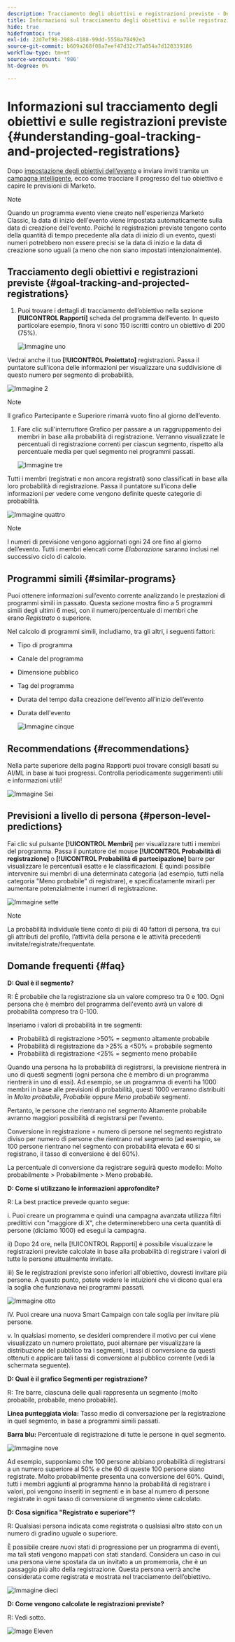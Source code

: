 ```yaml
---
description: Tracciamento degli obiettivi e registrazioni previste - Documenti Marketo - Documentazione del prodotto
title: Informazioni sul tracciamento degli obiettivi e sulle registrazioni previste
hide: true
hidefromtoc: true
exl-id: 22d7ef98-2988-4188-99dd-5558a78492e3
source-git-commit: b609a268f08a7eef47d32c77a054a7d120339186
workflow-type: tm+mt
source-wordcount: '986'
ht-degree: 0%

---
```


# Informazioni sul tracciamento degli obiettivi e sulle registrazioni previste {#understanding-goal-tracking-and-projected-registrations}

Dopo [impostazione degli obiettivi dell’evento](/help/marketo/product-docs/marketo-sky/setting-event-goals.md) e inviare inviti tramite un [campagna intelligente](/help/marketo/product-docs/core-marketo-concepts/smart-campaigns/creating-a-smart-campaign/create-a-new-smart-campaign.md), ecco come tracciare il progresso del tuo obiettivo e capire le previsioni di Marketo.

>[!NOTE]
>
>Quando un programma evento viene creato nell&#39;esperienza Marketo Classic, la data di inizio dell&#39;evento viene impostata automaticamente sulla data di creazione dell&#39;evento. Poiché le registrazioni previste tengono conto della quantità di tempo precedente alla data di inizio di un evento, questi numeri potrebbero non essere precisi se la data di inizio e la data di creazione sono uguali (a meno che non siano impostati intenzionalmente).

## Tracciamento degli obiettivi e registrazioni previste {#goal-tracking-and-projected-registrations}

1. Puoi trovare i dettagli di tracciamento dell’obiettivo nella sezione **[!UICONTROL Rapporti]** scheda del programma dell’evento. In questo particolare esempio, finora vi sono 150 iscritti contro un obiettivo di 200 (75%).

   ![Immagine uno](assets/understanding-goal-tracking-and-projected-registrations-1.png)

Vedrai anche il tuo **[!UICONTROL Proiettato]** registrazioni. Passa il puntatore sull’icona delle informazioni per visualizzare una suddivisione di questo numero per segmento di probabilità.

![Immagine 2](assets/understanding-goal-tracking-and-projected-registrations-2.png)

>[!NOTE]
>
>Il grafico Partecipante e Superiore rimarrà vuoto fino al giorno dell’evento.

1. Fare clic sull&#39;interruttore Grafico per passare a un raggruppamento dei membri in base alla probabilità di registrazione. Verranno visualizzate le percentuali di registrazione correnti per ciascun segmento, rispetto alla percentuale media per quel segmento nei programmi passati.

   ![Immagine tre](assets/understanding-goal-tracking-and-projected-registrations-3.png)

Tutti i membri (registrati e non ancora registrati) sono classificati in base alla loro probabilità di registrazione. Passa il puntatore sull’icona delle informazioni per vedere come vengono definite queste categorie di probabilità.

![Immagine quattro](assets/understanding-goal-tracking-and-projected-registrations-4.png)

>[!NOTE]
>
>I numeri di previsione vengono aggiornati ogni 24 ore fino al giorno dell’evento. Tutti i membri elencati come _Elaborazione_ saranno inclusi nel successivo ciclo di calcolo.

## Programmi simili {#similar-programs}

Puoi ottenere informazioni sull’evento corrente analizzando le prestazioni di programmi simili in passato. Questa sezione mostra fino a 5 programmi simili degli ultimi 6 mesi, con il numero/percentuale di membri che erano _Registrato_ o superiore.

Nel calcolo di programmi simili, includiamo, tra gli altri, i seguenti fattori:

* Tipo di programma
* Canale del programma
* Dimensione pubblico
* Tag del programma
* Durata del tempo dalla creazione dell’evento all’inizio dell’evento
* Durata dell&#39;evento

   ![Immagine cinque](assets/understanding-goal-tracking-and-projected-registrations-5.png)

## Recommendations {#recommendations}

Nella parte superiore della pagina Rapporti puoi trovare consigli basati su AI/ML in base ai tuoi progressi. Controlla periodicamente suggerimenti utili e informazioni utili!

![Immagine Sei](assets/understanding-goal-tracking-and-projected-registrations-6.png)

## Previsioni a livello di persona {#person-level-predictions}

Fai clic sul pulsante **[!UICONTROL Membri]** per visualizzare tutti i membri del programma. Passa il puntatore del mouse **[!UICONTROL Probabilità di registrazione]** o **[!UICONTROL Probabilità di partecipazione]** barre per visualizzare le percentuali esatte e le classificazioni. È quindi possibile intervenire sui membri di una determinata categoria (ad esempio, tutti nella categoria &quot;Meno probabile&quot; di registrare), e specificatamente mirarli per aumentare potenzialmente i numeri di registrazione.

![Immagine sette](assets/understanding-goal-tracking-and-projected-registrations-7.png)

>[!NOTE]
>
>La probabilità individuale tiene conto di più di 40 fattori di persona, tra cui gli attributi del profilo, l’attività della persona e le attività precedenti invitate/registrate/frequentate.

## Domande frequenti {#faq}

**D: Qual è il segmento?**

R: È probabile che la registrazione sia un valore compreso tra 0 e 100. Ogni persona che è membro del programma dell&#39;evento avrà un valore di probabilità compreso tra 0-100.

Inseriamo i valori di probabilità in tre segmenti:

* Probabilità di registrazione >50% = segmento altamente probabile
* Probabilità di registrazione da >25% a &lt;50% = probabile segmento
* Probabilità di registrazione &lt;25% = segmento meno probabile

Quando una persona ha la probabilità di registrarsi, la previsione rientrerà in uno di questi segmenti (ogni persona che è membro di un programma rientrerà in uno di essi). Ad esempio, se un programma di eventi ha 1000 membri in base alle previsioni di probabilità, questi 1000 verranno distribuiti in _Molto probabile_, _Probabile_ oppure _Meno probabile_ segmenti.

Pertanto, le persone che rientrano nel segmento Altamente probabile avranno maggiori possibilità di registrarsi per l&#39;evento.

Conversione in registrazione = numero di persone nel segmento registrato diviso per numero di persone che rientrano nel segmento (ad esempio, se 100 persone rientrano nel segmento con probabilità elevata e 60 si registrano, il tasso di conversione è del 60%).

La percentuale di conversione da registrare seguirà questo modello: Molto probabilmente > Probabilmente > Meno probabile.

**D: Come si utilizzano le informazioni approfondite?**

R: La best practice prevede quanto segue:

i. Puoi creare un programma e quindi una campagna avanzata utilizza filtri predittivi con &quot;maggiore di X&quot;, che determinerebbero una certa quantità di persone (diciamo 1000) ed esegui la campagna.

ii) Dopo 24 ore, nella [!UICONTROL Rapporti] è possibile visualizzare le registrazioni previste calcolate in base alla probabilità di registrare i valori di tutte le persone attualmente invitate.

iii) Se le registrazioni previste sono inferiori all&#39;obiettivo, dovresti invitare più persone. A questo punto, potete vedere le intuizioni che vi dicono qual era la soglia che funzionava nei programmi passati.

![Immagine otto](assets/understanding-goal-tracking-and-projected-registrations-8.png)

IV. Puoi creare una nuova Smart Campaign con tale soglia per invitare più persone.

v. In qualsiasi momento, se desideri comprendere il motivo per cui viene visualizzato un numero proiettato, puoi alternare per visualizzare la distribuzione del pubblico tra i segmenti, i tassi di conversione da questi ottenuti e applicare tali tassi di conversione al pubblico corrente (vedi la schermata seguente).

**D: Qual è il grafico Segmenti per registrazione?**

R: Tre barre, ciascuna delle quali rappresenta un segmento (molto probabile, probabile, meno probabile).

**Linea punteggiata viola:** Tasso medio di conversazione per la registrazione in quel segmento, in base a programmi simili passati.

**Barra blu:** Percentuale di registrazione di tutte le persone in quel segmento.

![Immagine nove](assets/understanding-goal-tracking-and-projected-registrations-9.png)

Ad esempio, supponiamo che 100 persone abbiano probabilità di registrarsi a un numero superiore al 50% e che 60 di queste 100 persone siano registrate. Molto probabilmente presenta una conversione del 60%. Quindi, tutti i membri aggiunti al programma hanno la probabilità di registrare i valori, poi vengono inseriti in segmenti e in base al numero di persone registrate in ogni tasso di conversione di segmento viene calcolato.

**D: Cosa significa &quot;Registrato e superiore&quot;?**

R: Qualsiasi persona indicata come registrata o qualsiasi altro stato con un numero di gradino uguale o superiore.

È possibile creare nuovi stati di progressione per un programma di eventi, ma tali stati vengono mappati con stati standard. Considera un caso in cui una persona viene spostata da un invitato a un promemoria, che è un passaggio più alto della registrazione. Questa persona verrà anche considerata come registrata e mostrata nel tracciamento dell’obiettivo.

![Immagine dieci](assets/understanding-goal-tracking-and-projected-registrations-10.png)

**D: Come vengono calcolate le registrazioni previste?**

R: Vedi sotto.

![Image Eleven](assets/understanding-goal-tracking-and-projected-registrations-11.png)

